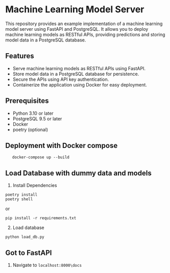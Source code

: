 # Machine Learning Model Server

This repository provides an example implementation of a machine learning model server using FastAPI and PostgreSQL.
It allows you to deploy machine learning models as RESTful APIs, providing predictions and storing model data in a PostgreSQL database.

## Features

- Serve machine learning models as RESTful APIs using FastAPI.
- Store model data in a PostgreSQL database for persistence.
- Secure the APIs using API key authentication.
- Containerize the application using Docker for easy deployment.

## Prerequisites

- Python 3.10 or later
- PostgreSQL 9.5 or later
- Docker
- poetry (optional)

## Deployment with Docker compose

```shell
   docker-compose up --build
```

## Load Database with dummy data and models

1. Install Dependencies

```shell
poetry install
poetry shell
```

or

```shell
pip install -r requirements.txt
```

2. Load database

```shell
python load_db.py
```

## Got to FastAPI

1. Navigate to `localhost:8000\docs`
